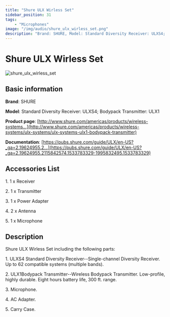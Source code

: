 ```yaml
---
title: "Shure ULX Wirless Set"
sidebar_position: 31
tags:
    - "Microphones"
image: "/img/audio/shure_ulx_wirless_set.png"
description: "Brand: SHURE, Model: Standard Diversity Receiver: ULXS4; Bodypack Transmitter: ULX1"
---
```

# Shure ULX Wirless Set

![shure_ulx_wirless_set](/img/audio/shure_ulx_wirless_set.png)

## Basic information

**Brand**: SHURE

**Model**: Standard Diversity Receiver: ULXS4; Bodypack Transmitter: ULX1

**Product page**: [http://www.shure.com/americas/products/wireless-systems...](http://www.shure.com/americas/products/wireless-systems/ulx-systems/ulx-systems-ulx1-bodypack-transmitter)

**Documentation**: [https://pubs.shure.com/guide/ULX/en-US?_ga=2.19624955.2...](https://pubs.shure.com/guide/ULX/en-US?_ga=2.19624955.2115842574.1533783329-1995832495.1533783329)

## Accessories List

1\. 1 x Receiver

 2\. 1 x Transmitter

 3\. 1 x Power Adapter 

 4\. 2 x Antenna

 5\. 1 x Microphone

## Description

Shure ULX Wirless Set including the following parts:



1\. ULXS4 Standard Diversity Receiver\-\-Single\-channel Diversity Receiver\. Up to 62 compatible systems \(multiple bands\)\.



2\. ULX1Bodypack Transmitter\-\-Wireless Bodypack Transmitter\. Low\-profile, highly durable\. Eight hours battery life, 300 ft\. range\.



3\. Microphone\.



4\. AC Adapter\.



5\. Carry Case\.

